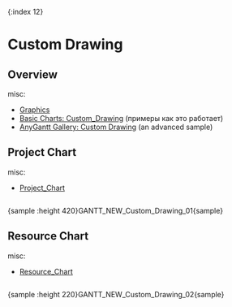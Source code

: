 {:index 12}
# Custom Drawing

## Overview

misc:

* [Graphics](../Graphics)
* [Basic Charts: Custom_Drawing](../Basic_Charts/Custom_Drawing) (примеры как это работает)
* [AnyGantt Gallery: Custom Drawing](https://www.anychart.com/products/anygantt/gallery/Gantt_General_Features/Custom_Drawing.php) (an advanced sample)

## Project Chart

misc:

* [Project_Chart](Project_Chart)


```

```

{sample :height 420}GANTT\_NEW\_Custom\_Drawing\_01{sample}

## Resource Chart

misc:

* [Resource_Chart](Resource_Chart)


```

```

{sample :height 220}GANTT\_NEW\_Custom\_Drawing\_02{sample}